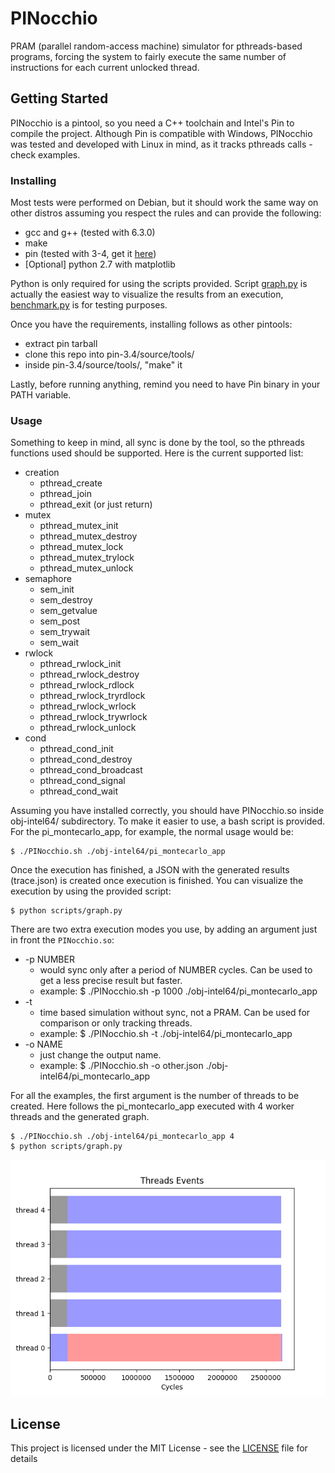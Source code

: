 # PINocchio

PRAM (parallel random-access machine) simulator for pthreads-based programs, forcing the system to fairly execute the same number of instructions for each current unlocked thread.

## Getting Started

PINocchio is a pintool, so you need a C++ toolchain and Intel's Pin to compile the project. Although Pin is compatible with Windows, PINocchio was tested and developed with Linux in mind, as it tracks pthreads calls - check examples.

### Installing

Most tests were performed on Debian, but it should work the same way on other distros assuming you respect the rules and can provide the following:

- gcc and g++ (tested with 6.3.0)
- make
- pin (tested with 3-4, get it [here](https://software.intel.com/en-us/articles/pin-a-binary-instrumentation-tool-downloads))
- [Optional] python 2.7 with matplotlib

Python is only required for using the scripts provided. Script [graph.py](scripts/graph.py) is actually the easiest way to visualize the results from an execution, [benchmark.py](scripts/benchmark.py) is for testing purposes.

Once you have the requirements, installing follows as other pintools:

- extract pin tarball
- clone this repo into pin-3.4/source/tools/
- inside pin-3.4/source/tools/, "make" it

Lastly, before running anything, remind you need to have Pin binary in your PATH variable.

### Usage

Something to keep in mind, all sync is done by the tool, so the pthreads functions used should be supported. Here is the current supported list:

- creation
    - pthread_create
    - pthread_join
    - pthread_exit (or just return)
- mutex
    - pthread_mutex_init
    - pthread_mutex_destroy
    - pthread_mutex_lock
    - pthread_mutex_trylock
    - pthread_mutex_unlock
- semaphore
    - sem_init
    - sem_destroy
    - sem_getvalue
    - sem_post
    - sem_trywait
    - sem_wait
- rwlock
    - pthread_rwlock_init
    - pthread_rwlock_destroy
    - pthread_rwlock_rdlock
    - pthread_rwlock_tryrdlock
    - pthread_rwlock_wrlock
    - pthread_rwlock_trywrlock
    - pthread_rwlock_unlock
- cond
    - pthread_cond_init
    - pthread_cond_destroy
    - pthread_cond_broadcast
    - pthread_cond_signal
    - pthread_cond_wait

Assuming you have installed correctly, you should have PINocchio.so inside obj-intel64/ subdirectory. To make it easier to use, a bash script is provided. For the pi_montecarlo_app, for example, the normal usage would be:

```
$ ./PINocchio.sh ./obj-intel64/pi_montecarlo_app
```

Once the execution has finished, a JSON with the generated results (trace.json) is created once execution is finished. You can visualize the execution by using the provided script:

```
$ python scripts/graph.py
```

There are two extra execution modes you use, by adding an argument just in front the `PINocchio.so`:

- -p NUMBER
    - would sync only after a period of NUMBER cycles. Can be used to get a less precise result but faster.
    - example: $ ./PINocchio.sh -p 1000 ./obj-intel64/pi_montecarlo_app
- -t
    - time based simulation without sync, not a PRAM. Can be used for comparison or only tracking threads.
    - example: $ ./PINocchio.sh -t ./obj-intel64/pi_montecarlo_app
- -o NAME
    - just change the output name.
    - example: $ ./PINocchio.sh -o other.json ./obj-intel64/pi_montecarlo_app


For all the examples, the first argument is the number of threads to be created. Here follows the pi_montecarlo_app executed with 4 worker threads and the generated graph.

```
$ ./PINocchio.sh ./obj-intel64/pi_montecarlo_app 4
$ python scripts/graph.py
```

![Pi generated output](/examples/pi.png)


## License

This project is licensed under the MIT License - see the [LICENSE](LICENSE) file for details
